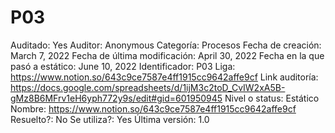 # P03

Auditado: Yes
Auditor: Anonymous
Categoría: Procesos
Fecha de creación: March 7, 2022
Fecha de última modificación: April 30, 2022
Fecha en la que pasó a estático: June 10, 2022
Identificador: P03
Liga: https://www.notion.so/643c9ce7587e4ff1915cc9642affe9cf 
Link auditoría: https://docs.google.com/spreadsheets/d/1ijM3c2toD_CvIW2xA5B-gMz8B6MFrv1eH6yph772y9s/edit#gid=601950945
Nivel o status: Estático
Nombre: https://www.notion.so/643c9ce7587e4ff1915cc9642affe9cf 
Resuelto?: No
Se utiliza?: Yes
Última versión: 1.0